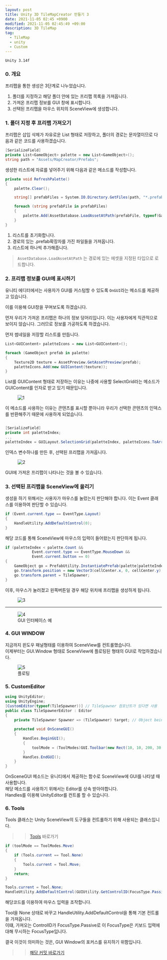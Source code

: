 ```yaml
---
layout: post
title: Unity 3D TileMapCreator 만들기 3
date: 2021-11-05 02:45 +0900
modified: 2021-11-05 02:45:49 +09:00
description: 3D TileMap
tag:
  - TileMap
  - unity
  - Custom
---
```

```
Unity 3.14f
```

### 0. 개요

프리팹을 통한 생성은 3단계로 나누었습니다.  
1. 폴더를 지정하고 해당 폴더 안에 있는 프리팹 목록을 가져옵니다.
2. 가져온 프리팹 정보를 GUI 창에 표시합니다.
3. 선택된 프리팹을 마우스 위치의 SceneView에 생성합니다.


### 1. 폴더 지정 후 프리팹 가져오기

프리팹은 삽입 삭제가 자유로운 List 형태로 저장하고, 폴더의 경로는 문자열이므로 다음과 같은 코드를 사용하겠습니다.  

```cs
[SerializeField] 
private List<GameObject> palette = new List<GameObject>();  
string path = "Assets/MapCreator/Prefabs";
```

생성한 리스트에 자료를 넣어주기 위해 다음과 같은 메소드를 작성합니다.  

```cs
private void RefreshPalette()
{
    palette.Clear();

    string[] prefabFiles = System.IO.Directory.GetFiles(path, "*.prefab");

    foreach (string prefabFile in prefabFiles)
    {
        palette.Add(AssetDatabase.LoadAssetAtPath(prefabFile, typeof(GameObject)) as GameObject);
    }
}
```

1. 리스트를 초기화합니다.
2. 경로의 있는 .prefab확장자를 가진 파일들을 가져옵니다.
3. 리스트에 하나씩 추가해줍니다.

> `AssetDatabase.LoadAssetAtPath` 는 경로에 있는 에셋을 지정된 타입으로 로드합니다.

### 2. 프리팹 정보를 GUI에 표시하기

유니티 에디터에서는 사용자가 GUI를 커스텀할 수 있도록 `OnGUI`라는 메소드를 제공하고 있습니다.  

이를 이용해 GUI창을 꾸며보도록 하겠습니다.

먼저 우리가 가져온 프리팹은 하나의 정보 덩어리입니다. 이는 사용자에게 직관적으로 보이지 않습니다. 그러므로 정보를 가공하도록 하겠습니다.  

먼저 썸네일을 저장할 리스트를 만듭니다.  

```cs
List<GUIContent> paletteIcons = new List<GUIContent>();

foreach (GameObject prefab in palette)
{
	Texture2D texture = AssetPreview.GetAssetPreview(prefab);
	paletteIcons.Add(new GUIContent(texture));
}
```

List를 GUIContent 형태로 저장하는 이유는 나중에 사용할 SelectGrid라는 메소드가 GUIContent를 인자로 받고 있기 때문입니다.  

<figure>
<img src="/assets/img/MapCreator/3-1.png" alt="1">
<figcaption></figcaption>
</figure>

이 메소드를 사용하는 이유는 콘텐츠를 표시할 뿐아니라 우리가 선택한 콘텐츠의 인덱스를 반환해주기 때문에 사용하게 되었습니다.  

```cs

[SerializeField] 
private int paletteIndex;
...
paletteIndex = GUILayout.SelectionGrid(paletteIndex, paletteIcons.ToArray(), 6, GUILayout.Height(60f));

```

인덱스 변수하나를 만든 후, 선택된 프리팹을 가져옵니다.

<figure>
<img src="/assets/img/MapCreator/3-2.png" alt="2">
<figcaption></figcaption>
</figure>

GUI에 가져온 프리팹이 나타나는 것을 볼 수 있습니다.

### 3. 선택된 프리팹을 SceneView에 올리기

생성을 하기 위해서는 사용자가 마우스를 눌렀는지 판단해야 합니다.
이는 Event 클래스를 이용하여 판단할 수 있습니다.

```cs
if (Event.current.type == EventType.Layout)
{
	HandleUtility.AddDefaultControl(0);
}
```
해당 코드를 통해 SceneView에 마우스의 입력이 들어왔는지 판단하게 됩니다.

```cs
if (paletteIndex < palette.Count && 
            Event.current.type == EventType.MouseDown && 
            Event.current.button == 0)
{
    GameObject go = PrefabUtility.InstantiatePrefab(palette[paletteIndex]) as GameObject;
    go.transform.position = new Vector3(cellCenter.x, 0, cellCenter.y);
    go.transform.parent = TileSpawner;
}
```

이후, 마우스가 눌러졌고 왼쪽버튼일 경우 해당 위치에 프리팹을 생성하게 됩니다.

<figure>
<img src="/assets/img/MapCreator/3-3.gif" alt="3">
<figcaption></figcaption>
</figure>

---

<figure>
<img src="/assets/img/MapCreator/4-1.png" alt="4">
<figcaption>GUI 인터페이스 예</figcaption>
</figure>

### 4. GUI WINDOW  

지금까지 윈도우 패널형태를 이용하여 SceneView를 컨트롤했습니다.  
이제부터는 GUI.Window 형태로 SceneView에 플로팅된 형태의 GUI로 작업하겠습니다. 

<figure>
<img src="/assets/img/MapCreator/4-2.png" alt="5">
<figcaption>플로팅</figcaption>
</figure>

### 5. CustomEditor

```csharp
using UnityEditor;
using UnityEngine;
[CustomEditor(typeof(TileSpawner))] // TileSpawner 컴포넌트가 있다면 사용
public class TileSpawnerEditor : Editor
{
	private TileSpawner Spawner => (TileSpawner) target; // Object being inspector
		 
	protected void OnSceneGUI()
    {
		Handles.BeginGUI();
        {
            toolMode = (ToolModes)GUI.Toolbar(new Rect(10, 10, 200, 30), (int)toolMode, new[] {"Move", "Building", "Drawing"});
        }
        Handles.EndGUI();
	}
}
```

OnSceneGUI 메소드는 유니티에서 제공하는 함수로 SceneView에 GUI를 나타낼 때 사용합니다.  
해당 메소드를 사용하기 위해서는 Editor를 상속 받아야합니다.  
Handles를 이용해 UnityEditor를 컨트롤 할 수 있습니다.  

### 6. Tools

Tools 클래스는 Unity SceneView의 도구들을 컨트롤하기 위해 사용되는 클래스입니다.
>> [Tools](https://docs.unity3d.com/ScriptReference/Tools.html) 바로가기

```csharp
if (toolMode == ToolModes.Move)
{
    if (Tools.current == Tool.None)
	{
		Tools.current = Tool.Move;
	}
	return;
}

Tools.current = Tool.None;
HandleUtility.AddDefaultControl(GUIUtility.GetControlID(FocusType.Passive));
```

해당코드를 이용하여 마우스 입력을 조작합니다.

Tool을 None 상태로 바꾸고 HandleUtility.AddDefaultControl을 통해 기본 컨트롤을 가져옵니다.  
이떄, 가져오는 ControlID가 FocusType.Passive로 
이 FocusType은 키보드 입력에 대해 무시하는 FocusType입니다.
  
결국 이것이 의미하는 것은, GUI Window의 포커스를 유지하기 위함입니다.

>> [해당 커밋 바로가기](https://github.com/Xerlocked/TileMapEditor/commit/262268a56a88c13f536a4b2212bda30fd734f6d6)